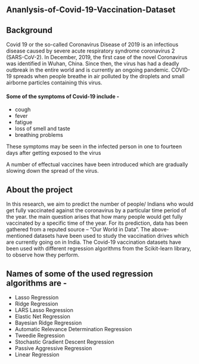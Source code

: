 ## Ananlysis-of-Covid-19-Vaccination-Dataset


<h2> Background </h2> 

Covid 19 or the so-called Coronavirus Disease of 2019 is an infectious disease caused by severe acute respiratory syndrome coronavirus 2 (SARS-CoV-2). In December, 2019, the first case of the novel Coronavirus was identified in Wuhan, China. Since then, the virus has had a deadly outbreak in the entire world and is currently an ongoing pandemic. COVID-19 spreads when people breathe in air polluted by the droplets and small airborne particles containing this virus.

#### Some of the symptoms of Covid-19 include - 
<ul>
  <li> cough </li>
  <li> fever </li>
  <li> fatigue </li>
  <li> loss of smell and taste </li>
  <li> breathing problems </li> 
</ul>
These symptoms may be seen in the infected person in one to fourteen days after getting exposed to the virus

A number of effectual vaccines have been introduced which are gradually slowing down the spread of the virus. 

<h2> About the project </h2> 

In this research, we aim to predict the number of people/ Indians who would get fully vaccinated against the coronavirus by a particular time period of the year. the main question arises that how many people would get fully vaccinated by a specific time of the year. For its prediction, data has been gathered from a reputed source – “Our World in Data”. The above-mentioned datasets have been used to study the vaccination drives which are currently going on in India. The Covid-19 vaccination datasets have been used with different regression algorithms from the Scikit-learn library, to observe how they perform.

<h2> Names of some of the used regression algorithms are - </h2>
<ul>
  <li> Lasso Regression </li>
  <li> Ridge Regression </li>
  <li> LARS Lasso Regression </li>
  <li> Elastic Net Regression </li>
  <li> Bayesian Ridge Regression </li>
  <li> Automatic Relevance Determination Regression </li>
  <li> Tweedie Regression </li>
  <li> Stochastic Gradient Descent Regression </li>
  <li> Passive Aggressive Regression </li>
  <li> Linear Regression </li>
</ul>









